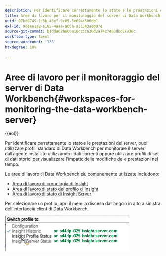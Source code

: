 ```yaml
---
description: Per identificare correttamente lo stato e le prestazioni del server, puoi utilizzare profili standard di Data Workbench per monitorare il server dall’agente installato utilizzando i dati correnti oppure utilizzare profili di set di dati storici per visualizzare l’impatto delle modifiche delle prestazioni nel tempo.
title: Aree di lavoro per il monitoraggio del server di Data Workbench
uuid: 07bd0749-1d3b-46ef-9c85-5e694a306db1
exl-id: 9deee1a2-e102-4aaa-a68a-a31543aed07e
source-git-commit: b1dda69a606a16dccca30d2a74c7e63dbd27936c
workflow-type: tm+mt
source-wordcount: '133'
ht-degree: 10%

---
```


# Aree di lavoro per il monitoraggio del server di Data Workbench{#workspaces-for-monitoring-the-data-workbench-server}

{{eol}}

Per identificare correttamente lo stato e le prestazioni del server, puoi utilizzare profili standard di Data Workbench per monitorare il server dall’agente installato utilizzando i dati correnti oppure utilizzare profili di set di dati storici per visualizzare l’impatto delle modifiche delle prestazioni nel tempo.

Le aree di lavoro di Data Workbench più comunemente utilizzate includono:

* [Area di lavoro di cronologia di Insight](../../../home/monitoring-installation/monitoring-profiles/monitoring-historical-using.md#concept-4a4661f3728540e699b92dac80c44015)
* [Area di lavoro di stato del profilo di Insight](../../../home/monitoring-installation/monitoring-profiles/monitoring-profile-using.md#concept-b4f472ece1094abc9192d89fdce5e104)
* [Area di lavoro di stato di Insight Server](../../../home/monitoring-installation/monitoring-profiles/monitoring-server-using.md#concept-b4f472ece1094abc9192d89fdce5e104)

Per selezionare un profilo, apri il menu a discesa dall’angolo in alto a sinistra dell’interfaccia client di Data Workbench.

![](assets/profile_switch.png)
